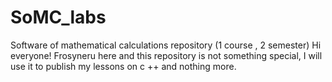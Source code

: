 # SoMC_labs
Software of mathematical calculations repository (1 course , 2 semester)
Hi everyone!
Frosyneru here and this repository is not something special, I will use it to publish my lessons on c ++ and nothing more.
